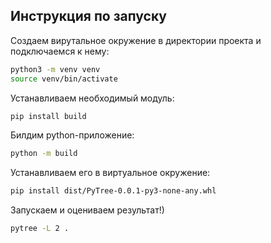 ## Инструкция по запуску

Создаем вирутальное окружение в директории проекта и подключаемся к нему:

```bash
python3 -m venv venv
source venv/bin/activate
```

Устанавливаем необходимый модуль:

```bash
pip install build
```

Билдим python-приложение:

```bash
python -m build
```

Устанавливаем его в виртуальное окружение:

```bash
pip install dist/PyTree-0.0.1-py3-none-any.whl
```

Запускаем и оцениваем результат!)

```bash
pytree -L 2 .
```